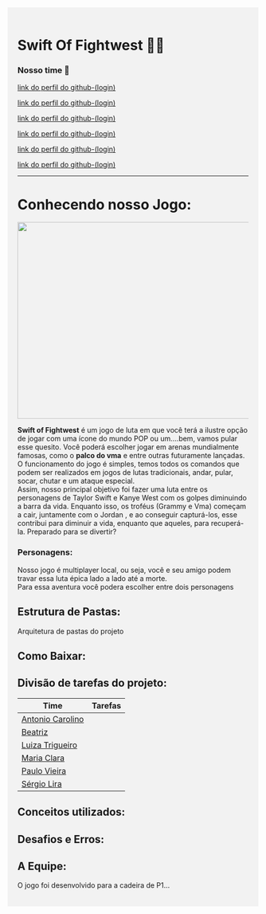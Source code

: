 <div style="background-color: rgba(240, 240, 240, 0.8); padding: 20px;">

# Swift Of Fightwest 🎤🥋
### Nosso time 🚀 <br>
[link do perfil do github-(login)](URL_do_Link) <br>

[link do perfil do github-(login)](URL_do_Link) <br>

[link do perfil do github-(login)](URL_do_Link) <br>

[link do perfil do github-(login)](URL_do_Link) <br>

[link do perfil do github-(login)](URL_do_Link) <br>

[link do perfil do github-(login)](URL_do_Link) <br>

---

# Conhecendo nosso Jogo:
<img src="https://media.gazetadopovo.com.br/2009/09/39cf5d9c09dc5993fc351f063dfb58e3-gpLarge.jpg" width="500" height="395">

**Swift of Fightwest** é um jogo de luta em que você terá a ilustre opção de jogar com uma ícone do mundo POP ou um….bem, vamos pular esse quesito. Você poderá escolher  jogar em arenas mundialmente famosas, como o **palco do vma** e entre outras futuramente lançadas. O funcionamento do jogo é simples, temos todos os comandos que podem ser realizados em jogos de lutas tradicionais, andar, pular, socar, chutar e um ataque especial.<br>
Assim, nosso principal objetivo foi fazer uma luta entre os personagens de Taylor Swift e Kanye West com os golpes diminuindo a barra da vida. Enquanto isso, os troféus  (Grammy e Vma) começam a cair, juntamente com  o Jordan , e ao conseguir capturá-los,  esse contribui para diminuir a vida, enquanto que aqueles, para recuperá-la. 
Preparado para se divertir?
### Personagens:
Nosso jogo é multiplayer local, ou seja, você e seu amigo podem travar essa luta épica lado a lado até a morte.<br>
Para essa aventura você podera escolher entre dois personagens

## Estrutura de Pastas:

Arquitetura de pastas do projeto

## Como Baixar:

## Divisão de tarefas do projeto:

| Time                                                  | Tarefas                                                                                |
| ----------------------------------------------------- | -------------------------------------------------------------------------------------- |
| [Antonio Carolino](link_do_git)                       |                                                                                        |
| [Beatriz](link_do_git)                                |                                                                                        |
| [Luiza Trigueiro](link_do_git)                        |                                                                                        |
| [Maria Clara](link_do_git)                            |                                                                                        |
| [Paulo Vieira](link_do_git)                           |                                                                                        |
| [Sérgio Lira](link_do_git)                            |                                                                                        |

## Conceitos utilizados:

## Desafios e Erros:

## A Equipe:

O jogo foi desenvolvido para a cadeira de P1...
</div>
